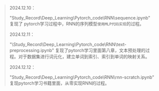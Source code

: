 > 2024.12.10：
>
> "Study_Record\Deep_Learning\Pytorch_code\RNN\sequence.ipynb"
> 复现了 pytorch学习过程中，RNN的序列模型`使用MLP代码实现`的过程。
>
> 2024.12.11：
>
> "\Study_Record\Deep_Learning\Pytorch_code\RNN\text-preprocessing.ipynb"
> 复现了pytorch学习里面第八章，文本预处理的过程。对于数据集进行词元化，建立单词到索引、索引到单词的映射关系。
>
> 2024.12.12：
>
> "Study_Record\Deep_Learning\Pytorch_code\RNN\rnn-scratch.ipynb"
> 复现pytorch学习书籍里面，从零实现RNN的过程。

